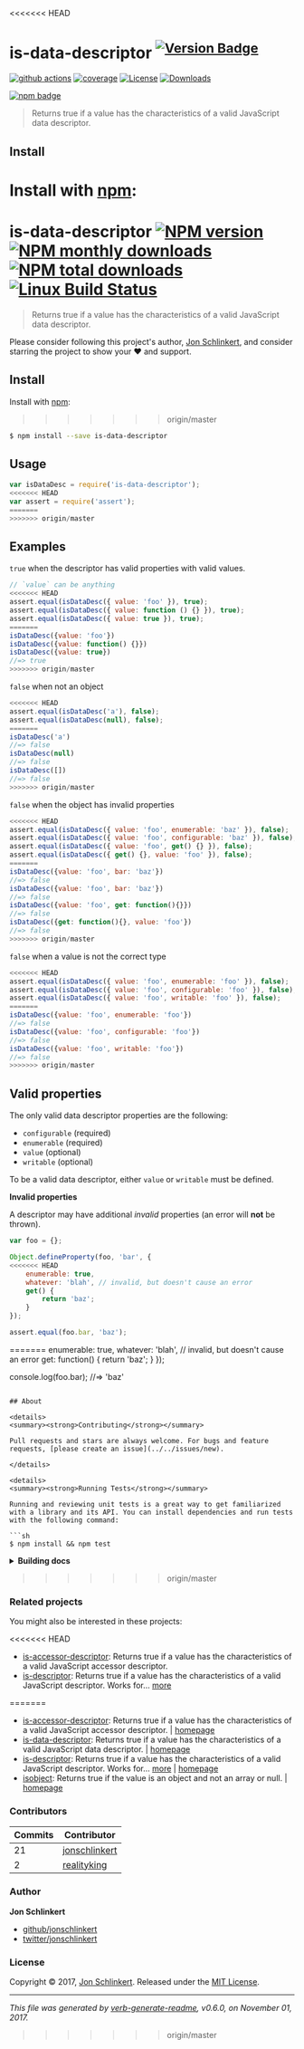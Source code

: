 <<<<<<< HEAD
# is-data-descriptor <sup>[![Version Badge][npm-version-svg]][package-url]</sup>

[![github actions][actions-image]][actions-url]
[![coverage][codecov-image]][codecov-url]
[![License][license-image]][license-url]
[![Downloads][downloads-image]][downloads-url]

[![npm badge][npm-badge-png]][package-url]

> Returns true if a value has the characteristics of a valid JavaScript data descriptor.

## Install

Install with [npm](https://npmjs.com/):
=======
# is-data-descriptor [![NPM version](https://img.shields.io/npm/v/is-data-descriptor.svg?style=flat)](https://www.npmjs.com/package/is-data-descriptor) [![NPM monthly downloads](https://img.shields.io/npm/dm/is-data-descriptor.svg?style=flat)](https://npmjs.org/package/is-data-descriptor) [![NPM total downloads](https://img.shields.io/npm/dt/is-data-descriptor.svg?style=flat)](https://npmjs.org/package/is-data-descriptor) [![Linux Build Status](https://img.shields.io/travis/jonschlinkert/is-data-descriptor.svg?style=flat&label=Travis)](https://travis-ci.org/jonschlinkert/is-data-descriptor)

> Returns true if a value has the characteristics of a valid JavaScript data descriptor.

Please consider following this project's author, [Jon Schlinkert](https://github.com/jonschlinkert), and consider starring the project to show your :heart: and support.

## Install

Install with [npm](https://www.npmjs.com/):
>>>>>>> origin/master

```sh
$ npm install --save is-data-descriptor
```

## Usage

```js
var isDataDesc = require('is-data-descriptor');
<<<<<<< HEAD
var assert = require('assert');
=======
>>>>>>> origin/master
```

## Examples

`true` when the descriptor has valid properties with valid values.

```js
// `value` can be anything
<<<<<<< HEAD
assert.equal(isDataDesc({ value: 'foo' }), true);
assert.equal(isDataDesc({ value: function () {} }), true);
assert.equal(isDataDesc({ value: true }), true);
=======
isDataDesc({value: 'foo'})
isDataDesc({value: function() {}})
isDataDesc({value: true})
//=> true
>>>>>>> origin/master
```

`false` when not an object

```js
<<<<<<< HEAD
assert.equal(isDataDesc('a'), false);
assert.equal(isDataDesc(null), false);
=======
isDataDesc('a')
//=> false
isDataDesc(null)
//=> false
isDataDesc([])
//=> false
>>>>>>> origin/master
```

`false` when the object has invalid properties

```js
<<<<<<< HEAD
assert.equal(isDataDesc({ value: 'foo', enumerable: 'baz' }), false);
assert.equal(isDataDesc({ value: 'foo', configurable: 'baz' }), false);
assert.equal(isDataDesc({ value: 'foo', get() {} }), false);
assert.equal(isDataDesc({ get() {}, value: 'foo' }), false);
=======
isDataDesc({value: 'foo', bar: 'baz'})
//=> false
isDataDesc({value: 'foo', bar: 'baz'})
//=> false
isDataDesc({value: 'foo', get: function(){}})
//=> false
isDataDesc({get: function(){}, value: 'foo'})
//=> false
>>>>>>> origin/master
```

`false` when a value is not the correct type

```js
<<<<<<< HEAD
assert.equal(isDataDesc({ value: 'foo', enumerable: 'foo' }), false);
assert.equal(isDataDesc({ value: 'foo', configurable: 'foo' }), false);
assert.equal(isDataDesc({ value: 'foo', writable: 'foo' }), false);
=======
isDataDesc({value: 'foo', enumerable: 'foo'})
//=> false
isDataDesc({value: 'foo', configurable: 'foo'})
//=> false
isDataDesc({value: 'foo', writable: 'foo'})
//=> false
>>>>>>> origin/master
```

## Valid properties

The only valid data descriptor properties are the following:

* `configurable` (required)
* `enumerable` (required)
* `value` (optional)
* `writable` (optional)

To be a valid data descriptor, either `value` or `writable` must be defined.

**Invalid properties**

A descriptor may have additional _invalid_ properties (an error will **not** be thrown).

```js
var foo = {};

Object.defineProperty(foo, 'bar', {
<<<<<<< HEAD
	enumerable: true,
	whatever: 'blah', // invalid, but doesn't cause an error
	get() {
		return 'baz';
	}
});

assert.equal(foo.bar, 'baz');
```

=======
  enumerable: true,
  whatever: 'blah', // invalid, but doesn't cause an error
  get: function() {
    return 'baz';
  }
});

console.log(foo.bar);
//=> 'baz'
```

## About

<details>
<summary><strong>Contributing</strong></summary>

Pull requests and stars are always welcome. For bugs and feature requests, [please create an issue](../../issues/new).

</details>

<details>
<summary><strong>Running Tests</strong></summary>

Running and reviewing unit tests is a great way to get familiarized with a library and its API. You can install dependencies and run tests with the following command:

```sh
$ npm install && npm test
```

</details>

<details>
<summary><strong>Building docs</strong></summary>

_(This project's readme.md is generated by [verb](https://github.com/verbose/verb-generate-readme), please don't edit the readme directly. Any changes to the readme must be made in the [.verb.md](.verb.md) readme template.)_

To generate the readme, run the following command:

```sh
$ npm install -g verbose/verb#dev verb-generate-readme && verb
```

</details>

>>>>>>> origin/master
### Related projects

You might also be interested in these projects:

<<<<<<< HEAD
* [is-accessor-descriptor](https://npmjs.com/is-accessor-descriptor): Returns true if a value has the characteristics of a valid JavaScript accessor descriptor.
* [is-descriptor](https://npmjs.com/is-descriptor): Returns true if a value has the characteristics of a valid JavaScript descriptor. Works for… [more](https://npmjs.com/is-descriptor)

[package-url]: https://npmjs.org/package/is-data-descriptor
[npm-version-svg]: https://versionbadg.es/inspect-js/is-data-descriptor.svg
[deps-svg]: https://david-dm.org/inspect-js/is-data-descriptor.svg
[deps-url]: https://david-dm.org/inspect-js/is-data-descriptor
[dev-deps-svg]: https://david-dm.org/inspect-js/is-data-descriptor/dev-status.svg
[dev-deps-url]: https://david-dm.org/inspect-js/is-data-descriptor#info=devDependencies
[npm-badge-png]: https://nodei.co/npm/is-data-descriptor.png?downloads=true&stars=true
[license-image]: https://img.shields.io/npm/l/is-data-descriptor.svg
[license-url]: LICENSE
[downloads-image]: https://img.shields.io/npm/dm/is-data-descriptor.svg
[downloads-url]: https://npm-stat.com/charts.html?package=is-data-descriptor
[codecov-image]: https://codecov.io/gh/inspect-js/is-data-descriptor/branch/main/graphs/badge.svg
[codecov-url]: https://app.codecov.io/gh/inspect-js/is-data-descriptor/
[actions-image]: https://img.shields.io/endpoint?url=https://github-actions-badge-u3jn4tfpocch.runkit.sh/inspect-js/is-data-descriptor
[actions-url]: https://github.com/inspect-js/is-data-descriptor/actions
=======
* [is-accessor-descriptor](https://www.npmjs.com/package/is-accessor-descriptor): Returns true if a value has the characteristics of a valid JavaScript accessor descriptor. | [homepage](https://github.com/jonschlinkert/is-accessor-descriptor "Returns true if a value has the characteristics of a valid JavaScript accessor descriptor.")
* [is-data-descriptor](https://www.npmjs.com/package/is-data-descriptor): Returns true if a value has the characteristics of a valid JavaScript data descriptor. | [homepage](https://github.com/jonschlinkert/is-data-descriptor "Returns true if a value has the characteristics of a valid JavaScript data descriptor.")
* [is-descriptor](https://www.npmjs.com/package/is-descriptor): Returns true if a value has the characteristics of a valid JavaScript descriptor. Works for… [more](https://github.com/jonschlinkert/is-descriptor) | [homepage](https://github.com/jonschlinkert/is-descriptor "Returns true if a value has the characteristics of a valid JavaScript descriptor. Works for data descriptors and accessor descriptors.")
* [isobject](https://www.npmjs.com/package/isobject): Returns true if the value is an object and not an array or null. | [homepage](https://github.com/jonschlinkert/isobject "Returns true if the value is an object and not an array or null.")

### Contributors

| **Commits** | **Contributor** | 
| --- | --- |
| 21 | [jonschlinkert](https://github.com/jonschlinkert) |
| 2 | [realityking](https://github.com/realityking) |

### Author

**Jon Schlinkert**

* [github/jonschlinkert](https://github.com/jonschlinkert)
* [twitter/jonschlinkert](https://twitter.com/jonschlinkert)

### License

Copyright © 2017, [Jon Schlinkert](https://github.com/jonschlinkert).
Released under the [MIT License](LICENSE).

***

_This file was generated by [verb-generate-readme](https://github.com/verbose/verb-generate-readme), v0.6.0, on November 01, 2017._
>>>>>>> origin/master
